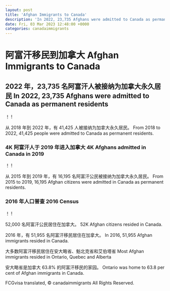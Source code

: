 ```yaml
---
layout: post
title: 'Afghan Immigrants to Canada'
description: 'In 2022, 23,735 Afghans were admitted to Canada as permanent residents From 2018 to 2022, 41,425 people were admitted to...'
date: Fri, 03 Mar 2023 12:48:00 +0000
categories: canadaimmigrants
---
```


# 阿富汗移民到加拿大	Afghan Immigrants to Canada
	
## 2022 年，23,735 名阿富汗人被接纳为加拿大永久居民	In 2022, 23,735 Afghans were admitted to Canada as permanent residents
	
！	!
	
从 2018 年到 2022 年，有 41,425 人被接纳为加拿大永久居民。	From 2018 to 2022, 41,425 people were admitted to Canada as permanent residents.
	
### 4K 阿富汗人于 2019 年进入加拿大	4K Afghans admitted in Canada in 2019
	
！	!
	
从 2015 年到 2019 年，有 16,195 名阿富汗公民被接纳为加拿大永久居民。	From 2015 to 2019, 16,195 Afghan citizens were admitted in Canada as permanent residents.
	
### 2016 年人口普查	2016 Census
	
！	!
	
52,000 名阿富汗公民居住在加拿大。	52K Afghan citizens resided in Canada.
	
2016 年，有 51,955 名阿富汗移民居住在加拿大。	In 2016, 51,955 Afghan immigrants resided in Canada.
	
大多数阿富汗移民居住在安大略省、魁北克省和艾伯塔省	Most Afghan immigrants resided in Ontario, Quebec and Alberta
	
安大略省是加拿大 63.8% 的阿富汗移民的家园。	Ontario was home to 63.8 per cent of Afghan immigrants in Canada.

FCGvisa translated, © canadaimmigrants All Rights Reserved.
